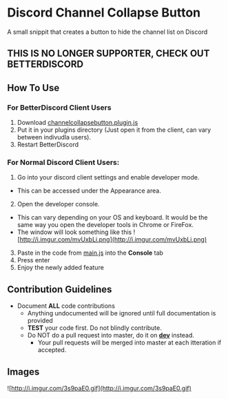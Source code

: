 # Discord Channel Collapse Button
A small snippit that creates a button to hide the channel list on Discord

## THIS IS NO LONGER SUPPORTER, CHECK OUT BETTERDISCORD ##
## How To Use
### For BetterDiscord Client Users
1. Download [channelcollapsebutton.plugin.js](https://github.com/IRDeNial/discord-hide-channel-list/blob/master/channelcollapsebutton.plugin.js)
2. Put it in your plugins directory (Just open it from the client, can vary between indivudla users).
3. Restart BetterDiscord

### For Normal Discord Client Users:
1. Go into your discord client settings and enable developer mode.
  * This can be accessed under the Appearance area.
2. Open the developer console.
  * This can vary depending on your OS and keyboard.  It would be the same way you open the developer tools in Chrome or FireFox.
  * The window will look something like this ![http://i.imgur.com/mvUxbLi.png](http://i.imgur.com/mvUxbLi.png)
3. Paste in the code from [main.js](https://github.com/IRDeNial/discord-hide-channel-list/blob/master/main.js) into the **Console** tab
4. Press enter
5. Enjoy the newly added feature

## Contribution Guidelines
* Document **ALL** code contributions
  * Anything undocumented will be ignored until full documentation is provided
  * **TEST** your code first.  Do not blindly contribute.
  * Do NOT do a pull request into master, do it on **[dev](https://github.com/IRDeNial/discord-hide-channel-list/tree/dev)** instead.
    * Your pull requests will be merged into master at each itteration if accepted.

## Images
![http://i.imgur.com/3s9paE0.gif](http://i.imgur.com/3s9paE0.gif)
